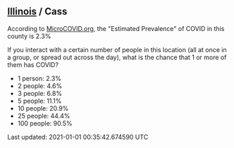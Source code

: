 
## [Illinois](/united-states/illinois) / Cass

According to [MicroCOVID.org](http://microcovid.org),
the "Estimated Prevalence" of COVID in this county is 2.3%

If you interact with a certain number of people in this location
(all at once in a group, or spread out across the day), what is the chance that
1 or more of them has COVID?

- 1 person: 2.3%
- 2 people: 4.6%
- 3 people: 6.8%
- 5 people: 11.1%
- 10 people: 20.9%
- 25 people: 44.4%
- 100 people: 90.5%

Last updated: 2021-01-01 00:35:42.674590 UTC
